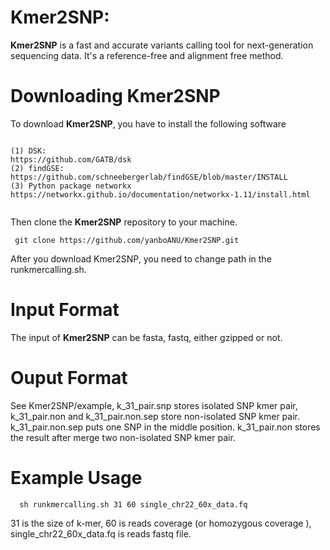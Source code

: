 # Kmer2SNP: 

**Kmer2SNP** is a fast and accurate variants calling tool for next-generation sequencing data. It's a reference-free and alignment free method.
 
# Downloading Kmer2SNP

To download **Kmer2SNP**, you have to install the following software
<pre><code>
(1) DSK: 
https://github.com/GATB/dsk
(2) findGSE: 
https://github.com/schneebergerlab/findGSE/blob/master/INSTALL
(3) Python package networkx
https://networkx.github.io/documentation/networkx-1.11/install.html
 </code></pre>
  
Then clone the **Kmer2SNP** repository to your machine.
<pre><code> git clone https://github.com/yanboANU/Kmer2SNP.git </code></pre>

After you download Kmer2SNP, you need to change path in the runkmercalling.sh.

# Input Format

The input of **Kmer2SNP**  can be fasta, fastq, either gzipped or not. 

# Ouput Format

See Kmer2SNP/example, k_31_pair.snp stores isolated SNP kmer pair, k_31_pair.non and k_31_pair.non.sep store non-isolated SNP kmer pair. 
k_31_pair.non.sep puts one SNP in the middle position. 
k_31_pair.non stores the result after merge two non-isolated SNP kmer pair. 

# Example Usage

<pre><code>  sh runkmercalling.sh 31 60 single_chr22_60x_data.fq  </code></pre>

31 is the size of k-mer,  60 is reads coverage (or homozygous coverage ), single_chr22_60x_data.fq is reads fastq file.


